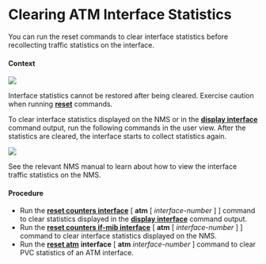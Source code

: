 Clearing ATM Interface Statistics
=================================

You can run the reset commands to clear interface statistics
before recollecting traffic statistics on the interface.

#### Context

![](../../../../public_sys-resources/notice_3.0-en-us.png) 

Interface statistics cannot be restored
after being cleared. Exercise caution when running [**reset**](cmdqueryname=reset) commands.

To clear interface statistics displayed on
the NMS or in the [**display interface**](cmdqueryname=display+interface) command output,
run the following commands in the user view. After the statistics
are cleared, the interface starts to collect statistics again.

![](../../../../public_sys-resources/note_3.0-en-us.png) 

See the relevant NMS manual to learn about how
to view the interface traffic statistics on the NMS.



#### Procedure

* Run the [**reset counters interface**](cmdqueryname=reset+counters+interface) [ **atm** [ *interface-number* ] ] command to clear statistics displayed in the [**display interface**](cmdqueryname=display+interface) command output.
* Run the [**reset counters
  if-mib interface**](cmdqueryname=reset+counters+if-mib+interface) [ **atm** [ *interface-number* ] ] command to clear interface
  statistics displayed on the NMS.
* Run the [**reset atm**](cmdqueryname=reset+atm) **interface** [ **atm** *interface-number* ] command to
  clear PVC statistics of an ATM interface.